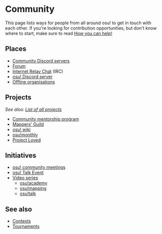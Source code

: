 # Community

This page lists ways for people from all around osu! to get in touch with each other. If you're looking for contribution opportunities, but don't know where to start, make sure to read [How you can help!](/wiki/Community/How_you_can_help!)

## Places

- [Community Discord servers](/wiki/Community/Discord_servers)
- [Forum](/wiki/Community/Forum)
- [Internet Relay Chat](/wiki/Community/Internet_Relay_Chat) (IRC)
- [osu! Discord server](/wiki/Community/osu!_Discord_server)
- [Offline organisations](/wiki/Community/Organisations)

## Projects

*See also: [List of all projects](/wiki/Community/Projects)*

- [Community mentorship program](/wiki/Community/Community_Mentorship_Program)
- [Mappers' Guild](/wiki/Community/Mappers_Guild)
- [osu! wiki](/wiki/osu!_wiki)
- [osu!monthly](/wiki/Community/osu!monthly)
- [Project Loved](/wiki/Community/Project_Loved)

## Initiatives

- [osu! community meetings](/wiki/Community/osu!_community_meetings)
- [osu! Talk Event](/wiki/Community/osu!_Talk_Event)
- [Video series](/wiki/Community/Video_series)
  - [osu!academy](/wiki/Community/Video_series/osu!academy)
  - [osu!mapping](/wiki/Community/Video_series/osu!mapping)
  - [osu!talk](/wiki/Community/Video_series/osu!talk)

## See also

- [Contests](/wiki/Contests)
- [Tournaments](/wiki/Tournaments)
